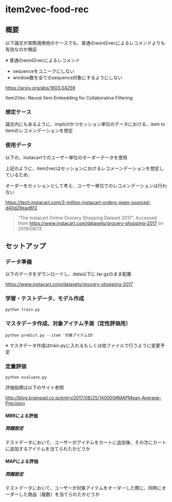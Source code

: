# item2vec-food-rec

## 概要

以下論文が実際適用他のケースでも、普通のword2vecによるレコメンドよりも有効なのか検証

※ 普通のword2vecによるレコメンド
- sequenceをユニークにしない
- window数を全てのsequence対象にするようにしない

https://arxiv.org/abs/1603.04259

Item2Vec: Neural Item Embedding for Collaborative Filtering

### 想定ケース

論文内にもあるように、implicitかつセッション単位のデータにおける、item to itemのレコメンデーションを想定

### 使用データ

以下の、Instacartでのユーザー単位のオーダーデータを使用

上記のように、item2vecはセッションにおけるレコメーンデーションを想定しているため、

オーダーをセッションとして考え、ユーザー単位でのレコメンデーションは行わない

https://tech.instacart.com/3-million-instacart-orders-open-sourced-d40d29ead6f2

> “The Instacart Online Grocery Shopping Dataset 2017”, Accessed from https://www.instacart.com/datasets/grocery-shopping-2017 on 2019/08/13

## セットアップ

### データ準備

以下のデータをダウンロードし、data以下に.tar.gzのまま配置

https://www.instacart.com/datasets/grocery-shopping-2017

### 学習・テストデータ、モデル作成

`python train.py`

### マスタデータ作成、対象アイテム予測（定性評価用）

`python predict.py --item '対象アイテムID'`

※ マスタデータ作成はtrain.pyに入れるもしくは他ファイルで行うように変更予定

### 定量評価

`python evaluate.py`

評価指標は以下のサイト参照

http://blog.brainpad.co.jp/entry/2017/08/25/140000#MAPMean-Average-Precision

#### MRRによる評価

##### 問題設定

テストデータにおいて、ユーザーがアイテムをカートに追加後、その次にカートに追加するアイテムを当てられたかどうか

#### MAPによる評価

##### 問題設定

テストデータにおいて、ユーザーが対象アイテムをオーダーした際に、同時にオーダーした商品（複数）を当てられたかどうか

